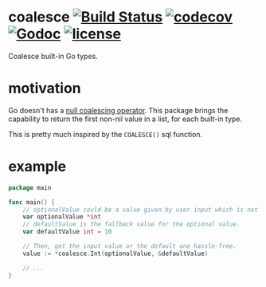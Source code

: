# coalesce [![Build Status](https://travis-ci.com/romanoaugusto88/coalesce.svg?branch=master)](https://travis-ci.com/romanoaugusto88/coalesce) [![codecov](https://codecov.io/gh/romanoaugusto88/coalesce/branch/master/graph/badge.svg)](https://codecov.io/gh/romanoaugusto88/coalesce) [![Godoc](http://img.shields.io/badge/godoc-reference-blue.svg?style=flat)](https://godoc.org/github.com/romanoaugusto88/coalesce) [![license](http://img.shields.io/badge/license-MIT-red.svg?style=flat)](https://raw.githubusercontent.com/romanoaugusto88/coalesce/master/LICENSE)

Coalesce built-in Go types.

# motivation
Go doesn't has a [null coalescing operator](https://en.wikipedia.org/wiki/Null_coalescing_operator).
This package brings the capability to return the first non-nil value in a list, for each built-in type.

This is pretty much inspired by the `COALESCE()` sql function.

# example

```go
package main

func main() {
	// optionalValue could be a value given by user input which is not required.
	var optionalValue *int
	// defaultValue is the fallback value for the optional value.
	var defaultValue int = 10

	// Then, get the input value or the default one hassle-free.
	value := *coalesce.Int(optionalValue, &defaultValue)

	// ...
}
```
